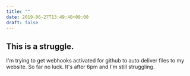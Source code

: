 ```yaml
---
title: ""
date: 2019-06-27T13:49:40+09:00
draft: false
---
```


## This is a struggle.

I'm trying to get webhooks activated for github to auto deliver files to my website. So far no luck. It's after 6pm and I'm still struggling.
